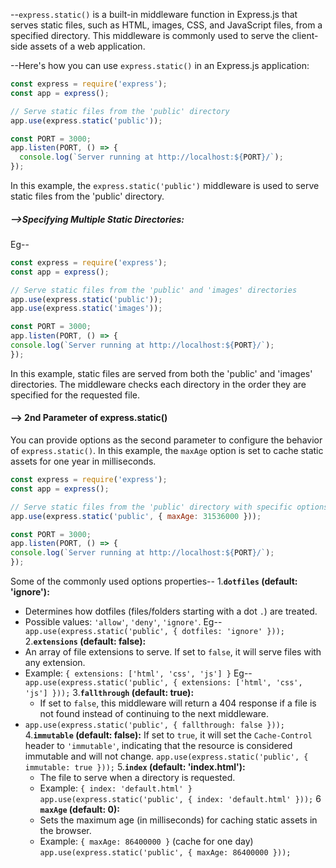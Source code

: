 --`express.static()` is a built-in middleware function in Express.js that serves static files, such as HTML, images, CSS, and JavaScript files, from a specified directory. This middleware is commonly used to serve the client-side assets of a web application.

--Here's how you can use `express.static()` in an Express.js application:
```javascript
const express = require('express');
const app = express();

// Serve static files from the 'public' directory
app.use(express.static('public'));

const PORT = 3000;
app.listen(PORT, () => {
  console.log(`Server running at http://localhost:${PORT}/`);
});
```
   In this example, the `express.static('public')` middleware is used to serve static files from the 'public' directory.

##### -->**Specifying Multiple Static Directories:**
   Eg--
   ```javascript
const express = require('express');
const app = express();

// Serve static files from the 'public' and 'images' directories
app.use(express.static('public'));
app.use(express.static('images'));

const PORT = 3000;
app.listen(PORT, () => {
  console.log(`Server running at http://localhost:${PORT}/`);
});
```
  In this example, static files are served from both the 'public' and 'images' directories. The middleware checks each directory in the order they are specified for the requested file.

#### --> 2nd Parameter of express.static()
You can provide options as the second parameter to configure the behavior of `express.static()`. In this example, the `maxAge` option is set to cache static assets for one year in milliseconds.
  ```javascript
const express = require('express');
const app = express();

// Serve static files from the 'public' directory with specific options
app.use(express.static('public', { maxAge: 31536000 }));

const PORT = 3000;
app.listen(PORT, () => {
  console.log(`Server running at http://localhost:${PORT}/`);
});
```

Some of the commonly used options properties--
1.**`dotfiles` (default: 'ignore'):**
- Determines how dotfiles (files/folders starting with a dot `.`) are treated.
- Possible values: `'allow'`, `'deny'`, `'ignore'`.
Eg--` app.use(express.static('public', { dotfiles: 'ignore' }));`
2.**`extensions` (default: false):**
- An array of file extensions to serve. If set to `false`, it will serve files with any extension.
- Example: `{ extensions: ['html', 'css', 'js'] }`
Eg-- `app.use(express.static('public', { extensions: ['html', 'css', 'js'] }));`
3.**`fallthrough` (default: true):**
   - If set to `false`, this middleware will return a 404 response if a file is not found instead of continuing to the next middleware.
- `app.use(express.static('public', { fallthrough: false }));`
4.**`immutable` (default: false):**
    If set to `true`, it will set the `Cache-Control` header to `'immutable'`, indicating that the resource is considered immutable and will not change.
     `app.use(express.static('public', { immutable: true }));`
5.**`index` (default: 'index.html'):**
    - The file to serve when a directory is requested.
    - Example: `{ index: 'default.html' }`
    `app.use(express.static('public', { index: 'default.html' }));`
6 **`maxAge` (default: 0):**
    - Sets the maximum age (in milliseconds) for caching static assets in the browser.
    - Example: `{ maxAge: 86400000 }` (cache for one day)
    `app.use(express.static('public', { maxAge: 86400000 }));`
```